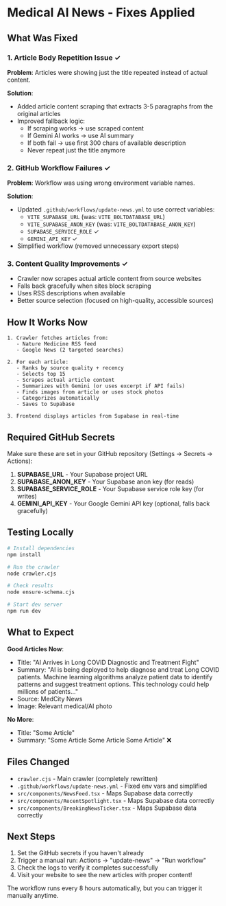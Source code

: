 # Medical AI News - Fixes Applied

## What Was Fixed

### 1. Article Body Repetition Issue ✓
**Problem**: Articles were showing just the title repeated instead of actual content.

**Solution**:
- Added article content scraping that extracts 3-5 paragraphs from the original articles
- Improved fallback logic:
  - If scraping works → use scraped content
  - If Gemini AI works → use AI summary
  - If both fail → use first 300 chars of available description
  - Never repeat just the title anymore

### 2. GitHub Workflow Failures ✓
**Problem**: Workflow was using wrong environment variable names.

**Solution**:
- Updated `.github/workflows/update-news.yml` to use correct variables:
  - `VITE_SUPABASE_URL` (was: `VITE_BOLTDATABASE_URL`)
  - `VITE_SUPABASE_ANON_KEY` (was: `VITE_BOLTDATABASE_ANON_KEY`)
  - `SUPABASE_SERVICE_ROLE` ✓
  - `GEMINI_API_KEY` ✓
- Simplified workflow (removed unnecessary export steps)

### 3. Content Quality Improvements ✓
- Crawler now scrapes actual article content from source websites
- Falls back gracefully when sites block scraping
- Uses RSS descriptions when available
- Better source selection (focused on high-quality, accessible sources)

## How It Works Now

```
1. Crawler fetches articles from:
   - Nature Medicine RSS feed
   - Google News (2 targeted searches)

2. For each article:
   - Ranks by source quality + recency
   - Selects top 15
   - Scrapes actual article content
   - Summarizes with Gemini (or uses excerpt if API fails)
   - Finds images from article or uses stock photos
   - Categorizes automatically
   - Saves to Supabase

3. Frontend displays articles from Supabase in real-time
```

## Required GitHub Secrets

Make sure these are set in your GitHub repository (Settings → Secrets → Actions):

1. **SUPABASE_URL** - Your Supabase project URL
2. **SUPABASE_ANON_KEY** - Your Supabase anon key (for reads)
3. **SUPABASE_SERVICE_ROLE** - Your Supabase service role key (for writes)
4. **GEMINI_API_KEY** - Your Google Gemini API key (optional, falls back gracefully)

## Testing Locally

```bash
# Install dependencies
npm install

# Run the crawler
node crawler.cjs

# Check results
node ensure-schema.cjs

# Start dev server
npm run dev
```

## What to Expect

**Good Articles Now**:
- Title: "AI Arrives in Long COVID Diagnostic and Treatment Fight"
- Summary: "AI is being deployed to help diagnose and treat Long COVID patients. Machine learning algorithms analyze patient data to identify patterns and suggest treatment options. This technology could help millions of patients..."
- Source: MedCity News
- Image: Relevant medical/AI photo

**No More**:
- Title: "Some Article"
- Summary: "Some Article Some Article Some Article" ❌

## Files Changed

- `crawler.cjs` - Main crawler (completely rewritten)
- `.github/workflows/update-news.yml` - Fixed env vars and simplified
- `src/components/NewsFeed.tsx` - Maps Supabase data correctly
- `src/components/RecentSpotlight.tsx` - Maps Supabase data correctly
- `src/components/BreakingNewsTicker.tsx` - Maps Supabase data correctly

## Next Steps

1. Set the GitHub secrets if you haven't already
2. Trigger a manual run: Actions → "update-news" → "Run workflow"
3. Check the logs to verify it completes successfully
4. Visit your website to see the new articles with proper content!

The workflow runs every 8 hours automatically, but you can trigger it manually anytime.
